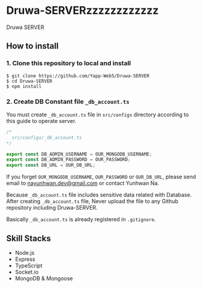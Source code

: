 # Druwa-SERVERzzzzzzzzzzzz

Druwa SERVER

## How to install

### 1. Clone this repository to local and install

```$
$ git clone https://github.com/Yapp-Web5/Druwa-SERVER
$ cd Druwa-SERVER
$ npm install
```

### 2. Create DB Constant file `_db_account.ts`

You must create `_db_account.ts` file in `src/configs` directory according to this guide to operate server.

```ts
/* 
  src/configs/_db_account.ts 
*/

export const DB_ADMIN_USERNAME = OUR_MONGODB_USERNAME;
export const DB_ADMIN_PASSWORD = OUR_PASSWORD;
export const DB_URL = OUR_DB_URL;
```

If you forget `OUR_MONGODB_USERNAME`, `OUR_PASSWORD` or `OUR_DB_URL`, please send email to nayunhwan.dev@gmail.com or contact Yunhwan Na.

Because `_db_account.ts` file includes sensitive data related with Database. After creating `_db_account.ts` file, Never upload the file to any Github repository including Druwa-SERVER.

Basically `_db_account.ts` is already registered in `.gitignore`.

## Skill Stacks

- Node.js
- Express
- TypeScript
- Socket.io
- MongoDB & Mongoose
